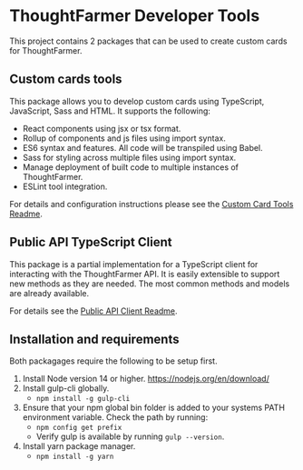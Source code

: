 # ThoughtFarmer Developer Tools

This project contains 2 packages that can be used to create custom cards for ThoughtFarmer.

## Custom cards tools

This package allows you to develop custom cards using TypeScript, JavaScript, Sass and HTML. It supports the following:

- React components using jsx or tsx format.
- Rollup of components and js files using import syntax.
- ES6 syntax and features. All code will be transpiled using Babel.
- Sass for styling across multiple files using import syntax.
- Manage deployment of built code to multiple instances of ThoughtFarmer.
- ESLint tool integration.

For details and configuration instructions please see the [Custom Card Tools Readme](/custom_cards/README.md).

## Public API TypeScript Client

This package is a partial implementation for a TypeScript client for interacting with the ThoughtFarmer API. It is easily extensible to support new methods as they are needed. The most common methods and models are already available.

For details see the [Public API Client Readme](/public_api_client/README.md).

## Installation and requirements

Both packagages require the following to be setup first.

1) Install Node version 14 or higher. https://nodejs.org/en/download/
2) Install gulp-cli globally.
   - `npm install -g gulp-cli`
3) Ensure that your npm global bin folder is added to your systems PATH environment variable. Check the path by running:
   - `npm config get prefix`
   - Verify gulp is available by running `gulp --version`.
4) Install yarn package manager.
   - `npm install -g yarn`
